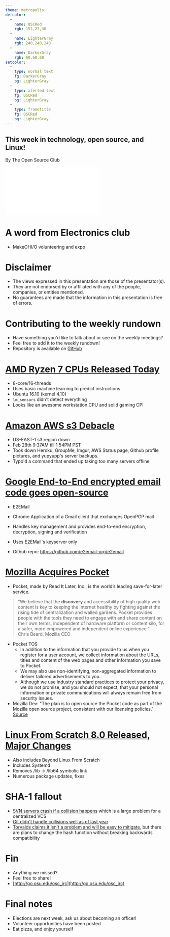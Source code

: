 ```yaml
---
theme: metropolis
defcolor:
  -
    name: OSCRed
    rgb: 152,27,30
  -
    name: LighterGray
    rgb: 240,240,240
  -
    name: DarkerGray
    rgb: 60,60,60
setcolor:
  -
    type: normal text
    fg: DarkerGray
    bg: LighterGray
  -
    type: alerted text
    fg: OSCRed
    bg: LighterGray
  -
    type: frametitle
    fg: OSCRed
    bg: LighterGray
---
```


## This week in technology, open source, and Linux!

By The Open Source Club

![OSC Logo](../../common/osc-logo.pdf "Open Source Club at Ohio State Logo")

# A word from Electronics club
* MakeOHI/O volunteering and expo

# Disclaimer
* The views expressed in this presentation are those of the presentator(s).
* They are not endorsed by or affiliated with any of the people, companies, or entities mentioned.
* No guarantees are made that the information in this presentation is free of errors.

# Contributing to the weekly rundown
* Have something you'd like to talk about or see on the weekly meetings?
* Feel free to add it to the weekly rundown!
* Repository is available on [GitHub](https://github.com/OSUOSC/ossc-weekly-rundown)

# [AMD Ryzen 7 CPUs Released Today](http://www.phoronix.com/scan.php?page=article&item=ryzen-1800x-linux)
* 8-core/16-threads
* Uses basic machine learning to predict instructions
* Ubuntu 16.10 (kernel 4.10)
* ```lm_sensors``` didn't detect everything
* Looks like an awesome workstation CPU and solid gaming CPI

# [Amazon AWS s3 Debacle](https://aws.amazon.com/message/41926/)
* US-EAST-1 s3 region down
* Feb 28th 9:37AM till 1:54PM PST
* Took down Heroku, GroupMe, Imgur, AWS Status page, Github profile pictures, and yupyupp's server backups.
* Typo'd a command that ended up taking too many servers offline

# [Google End-to-End encrypted email code goes open-source](http://www.zdnet.com/article/google-end-to-end-email-code-goes-open-source/)
* E2EMail
* Chrome Application of a Gmail client that exchanges OpenPGP mail
* Handles key management and provides end-to-end encryption, decryption, signing and verification
* Uses E2EMail's keyserver only

* Github repo: https://github.com/e2email-org/e2email

# [Mozilla Acquires Pocket](https://blog.mozilla.org/blog/2017/02/27/mozilla-acquires-pocket/)
* Pocket, made by Read It Later, Inc., is the world’s leading save-for-later service.
> “We believe that the **discovery** and accessibility of high quality web content is key to keeping the internet healthy by fighting against the rising tide of centralization and walled gardens. Pocket provides people with the tools they need to engage with and share content on their own terms, independent of hardware platform or content silo, for a safer, more empowered and independent online experience.” – Chris Beard, Mozilla CEO 
* Pocket TOS
    * In addition to the information that you provide to us when you register for a user account, we collect information about the URLs, titles and content of the web pages and other information you save to Pocket.
    * We may also use non-identifying, non-aggregated information to deliver tailored advertisements to you. 
    * Although we use industry standard practices to protect your privacy, we do not promise, and you should not expect, that your personal information or private communications will always remain free from security issues.
* Mozilla Dev: "The plan is to open source the Pocket code as part of the Mozilla open source project, consistent with our licensing policies." [Source](https://www.reddit.com/r/firefox/comments/5wio45/mozilla_acquires_pocket/deadcf7/)

# [Linux From Scratch 8.0 Released, Major Changes](https://fosspost.org/2017/02/26/linux-scratch-8-0-released-adding-major-changes/)
* Also includes Beyond Linux From Scratch
* Includes Systemd
* Removes /lib -> /lib64 symbolic link
* Numerous package updates, fixes

# SHA-1 fallout
* [SVN servers crash if a collision happens](https://arstechnica.com/security/2017/02/watershed-sha1-collision-just-broke-the-webkit-repository-others-may-follow/) which is a large problem for a centralized VCS
* [Git didn't handle collisions well as of last year](https://stackoverflow.com/questions/9392365/how-would-git-handle-a-sha-1-collision-on-a-blob)
* [Torvalds claims it isn't a problem and will be easy to mitigate,](http://www.zdnet.com/article/linus-torvalds-on-sha-1-and-git-the-sky-isnt-falling/) but there are plans to change the hash function without breaking backwards compatibility

# Fin
* Anything we missed?
* Feel free to share!
* [http://go.osu.edu/osc_irc](http://go.osu.edu/osc_irc)

# Final notes
* Elections are next week, ask us about becoming an officer!
* Volunteer opportunities have been posted
* Eat pizza, and enjoy yourself
